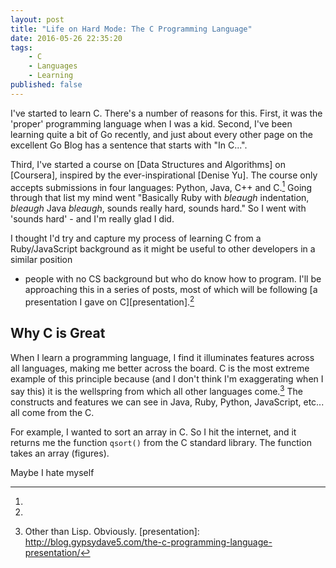 ```yaml
---
layout: post
title: "Life on Hard Mode: The C Programming Language"
date: 2016-05-26 22:35:20
tags:
    - C
    - Languages
    - Learning
published: false
---
```


I've started to learn C. There's a number of reasons for this. First, it was the
'proper' programming language when I was a kid. Second, I've been learning quite
a bit of Go recently, and just about every other page on the excellent Go Blog
has a sentence that starts with "In C...".

Third, I've started a course on [Data Structures and Algorithms] on [Coursera],
inspired by the ever-inspirational [Denise Yu]. The course only accepts
submissions in four languages: Python, Java, C++ and C.[^1] Going through that
list my mind went "Basically Ruby with _bleaugh_ indentation, _bleaugh_ Java
_bleaugh_, sounds really hard, sounds hard." So I went with 'sounds hard' - and
I'm really glad I did.

I thought I'd try and capture my process of learning C from a Ruby/JavaScript
background as it might be useful to other developers in a similar position
- people with no CS background but who do know how to program. I'll be
approaching this in a series of posts, most of which will be following
[a presentation I gave on C][presentation].[^1]

## Why C is Great

When I learn a programming language, I find it illuminates features across all
languages, making me better across the board. C is the most extreme example of
this principle because (and I don't think I'm exaggerating when I say this) it
is the wellspring from which all other languages come.[^2] The constructs and
features we can see in Java, Ruby, Python, JavaScript, etc... all come from the
C.

For example, I wanted to sort an array in C. So I hit the internet, and it
returns me the function `qsort()` from the C standard library. The function
takes an array (figures).

Maybe I hate myself

[^1]:
[^2]: Other than Lisp. Obviously.
[presentation]: http://blog.gypsydave5.com/the-c-programming-language-presentation/

